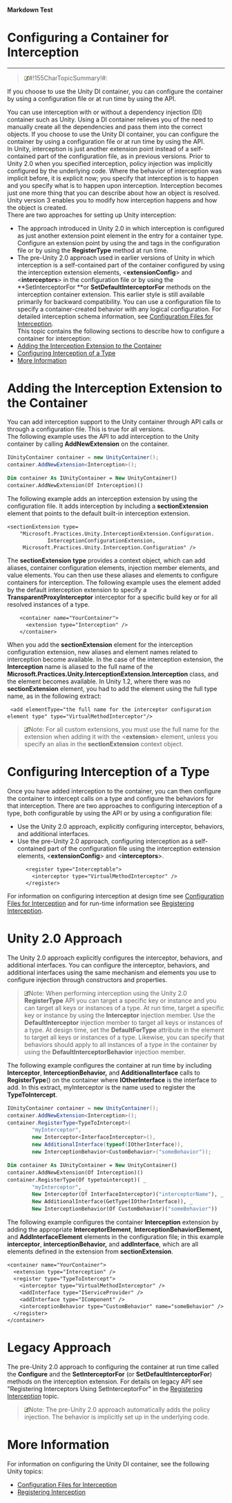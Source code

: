 ﻿---
Source File Name: 75-Interception.docx
AssetID: 6a974ef0-4f5e-407f-b196-b126a08f9205
Title: Configuring a Container for Interception
Order In ToC: 2\3
Output Filename: 2\3_Configuring a Container for Interception.markdown
---

#### Markdown Test ####
# Configuring a Container for Interception #
----------


> ![](../images/note.gif)#!155CharTopicSummary!#:
> 
If you choose to use the Unity DI container, you can configure the container by using a configuration file or at run time by using the API.

You can use interception with or without a dependency injection (DI) container such as Unity. Using a DI container relieves you of the need to manually create all the dependencies and pass them into the correct objects. If you choose to use the Unity DI container, you can configure the container by using a configuration file or at run time by using the API.   
In Unity, interception is just another extension point instead of a self-contained part of the configuration file, as in previous versions. Prior to Unity 2.0 when you specified interception, policy injection was implicitly configured by the underlying code. Where the behavior of interception was implicit before, it is explicit now; you specify that interception is to happen and you specify what is to happen upon interception. Interception becomes just one more thing that you can describe about how an object is resolved. Unity version 3 enables you to modify how interception happens and how the object is created.  
There are two approaches for setting up Unity interception:  
+ The approach introduced in Unity 2.0 in which interception is configured as just another extension point element in the entry for a container type. Configure an extension point by using the **<sectionExtension>** and **<extension>** tags in the configuration file or by using the **RegisterType** method at run time. 
+ The pre-Unity 2.0 approach used in earlier versions of Unity in which interception is a self-contained part of the container configured by using the interception extension elements, <**extensionConfig**> and <**interceptors**> in the configuration file or by using the **SetInterceptorFor **or **SetDefaultInterceptorFor** methods on the interception container extension. This earlier style is still available primarily for backward compatibility.
You can use a configuration file to specify a container-created behavior with any logical configuration. For detailed interception schema information, see [Configuration Files for Interception](test-markdown_af2f3726-4a3e-4e31-8f97-ebca0db3d907.html).  
This topic contains the following sections to describe how to configure a container for interception:  
+ <a href="#interception_config_ext" xmlns:dt="uuid:C2F41010-65B3-11d1-A29F-00AA00C14882" xmlns:xlink="http://www.w3.org/1999/xlink" xmlns:MSHelp="http://msdn.microsoft.com/mshelp">Adding the Interception Extension to the Container</a>
+ <a href="#interception_config_type" xmlns:dt="uuid:C2F41010-65B3-11d1-A29F-00AA00C14882" xmlns:xlink="http://www.w3.org/1999/xlink" xmlns:MSHelp="http://msdn.microsoft.com/mshelp">Configuring Interception of a Type</a>
+ <a href="#interception_config_moreinfo" xmlns:dt="uuid:C2F41010-65B3-11d1-A29F-00AA00C14882" xmlns:xlink="http://www.w3.org/1999/xlink" xmlns:MSHelp="http://msdn.microsoft.com/mshelp">More Information</a>

# Adding the Interception Extension to the Container #
<a name="interception_config_ext" href="#" xmlns:xlink="http://www.w3.org/1999/xlink"><span /></a>You can add interception support to the Unity container through API calls or through a configuration file. This is true for all versions.   
The following example uses the API to add interception to the Unity container by calling **AddNewExtension<Interception>** on the container.  

```csharp
IUnityContainer container = new UnityContainer();
container.AddNewExtension<Interception>();
```


```vb
Dim container As IUnityContainer = New UnityContainer()
container.AddNewExtension(Of Interception)()
```

The following example adds an interception extension by using the configuration file. It adds interception by including a **sectionExtension** element that points to the default built-in interception extension.  

```other
<sectionExtension type=
    "Microsoft.Practices.Unity.InterceptionExtension.Configuration.
             InterceptionConfigurationExtension,
     Microsoft.Practices.Unity.Interception.Configuration" />
```

The **sectionExtension** **type** provides a context object, which can add aliases, container configuration elements, injection member elements, and value elements. You can then use these aliases and elements to configure containers for interception. The following example uses the element added by the default interception extension to specify a **TransparentProxyInterceptor** interceptor for a specific build key or for all resolved instances of a type.  

```other
    <container name="YourContainer">
      <extension type="Interception" />
    </container>
```

When you add the **sectionExtension** element for the interception configuration extension, new aliases and element names related to interception become available. In the case of the interception extension, the **Interception** name is aliased to the full name of the **Microsoft.Practices.Unity.InterceptionExtension.Interception** class, and the **<interceptor>** element becomes available. In Unity 1.2, where there was no **sectionExtension** element, you had to add the element using the full type name, as in the following extract:  

```other
 <add elementType="the full name for the interceptor configuration element type" type="VirtualMethodInterceptor"/>
```


> ![](../images/note.gif)Note:
> For all custom extensions, you must use the full name for the extension when adding it with the <**extension**> element, unless you specify an alias in the **sectionExtension** context object.


# Configuring Interception of a Type #
<a name="interception_config_type" href="#" xmlns:xlink="http://www.w3.org/1999/xlink"><span /></a>Once you have added interception to the container, you can then configure the container to intercept calls on a type and configure the behaviors for that interception. There are two approaches to configuring interception of a type, both configurable by using the API or by using a configuration file:  
+ Use the Unity 2.0 approach, explicitly configuring interceptor, behaviors, and additional interfaces. 
+ Use the pre-Unity 2.0 approach, configuring interception as a self-contained part of the configuration file using the interception extension elements, <**extensionConfig**> and <**interceptors**>.

```other
      <register type="Interceptable">
        <interceptor type="VirtualMethodInterceptor" />
      </register>    
```

For information on configuring interception at design time see [Configuration Files for Interception](test-markdown_af2f3726-4a3e-4e31-8f97-ebca0db3d907.html) and for run-time information see [Registering Interception](test-markdown_53570dcb-4520-4e42-b64d-84c9222841c0.html).  


# Unity 2.0 Approach #
The Unity 2.0 approach explicitly configures the interceptor, behaviors, and additional interfaces. You can configure the interceptor, behaviors, and additional interfaces using the same mechanism and elements you use to configure injection through constructors and properties.  

> ![](../images/note.gif)Note:
> When performing interception using the Unity 2.0 **RegisterType** API you can target a specific key or instance and you can target all keys or instances of a type. 
At run time, target a specific key or instance by using the **Interceptor** injection member. Use the **DefaultInterceptor** injection member to target all keys or instances of a type.
At design time, set the **DefaultForType** attribute in the **<interceptor>** element to target all keys or instances of a type. 
Likewise, you can specify that behaviors should apply to all instances of a type in the container by using the **DefaultInterceptorBehavior** injection member. 

<a name="_Registering_Interceptors_Using" href="#" xmlns:xlink="http://www.w3.org/1999/xlink"><span /></a>The following example configures the container at run time by including **Interceptor**, **InterceptionBehavior,** and **AdditionalInterface** calls to **RegisterType**() on the container where **IOtherInterface** is the interface to add. In this extract, myInterceptor is the name used to register the **TypeToIntercept**.   

```csharp
IUnityContainer container = new UnityContainer();
container.AddNewExtension<Interception>();
container.RegisterType<TypeToIntercept>(
        "myInterceptor",
        new Interceptor<InterfaceInterceptor>(),
        new AdditionalInterface(typeof(IOtherInterface)),
        new InterceptionBehavior<CustomBehavior>("someBehavior"));
```


```vb
Dim container As IUnityContainer = New UnityContainer()
container.AddNewExtension(Of Interception)()
container.RegisterType(Of typetointercept)( _
        "myInterceptor", _
        New Interceptor(Of InterfaceInterceptor)("interceptorName"), _
        New AdditionalInterface(GetType(IOtherInterface)), _
        New InterceptionBehavior(Of CustomBehavior)("someBehavior"))
```

The following example configures the container **Interception** extension by adding the appropriate **InterceptorElement**, **InterceptionBehaviorElement,** and **AddInterfaceElement** elements in the configuration file; in this example **interceptor**, **interceptionBehavior,** and **addInterface**, which are all elements defined in the extension from **sectionExtension**.   

```other
<container name="YourContainer">
  <extension type="Interception" />
  <register type="TypeToIntercept">
    <interceptor type="VirtualMethodInterceptor" />
    <addInterface type="IServiceProvider" />
    <addInterface type="IComponent" />
    <interceptionBehavior type="CustomBehavior" name="someBehavior" />
  </register>
</container>
```



# Legacy Approach #
The pre-Unity 2.0 approach to configuring the container at run time called the **Configure** and the **SetInterceptorFor** (or **SetDefaultInterceptorFor**) methods on the interception extension. For details on legacy API see "Registering Interceptors Using SetInterceptorFor" in the [Registering Interception](test-markdown_53570dcb-4520-4e42-b64d-84c9222841c0.html) topic.  

> ![](../images/note.gif)Note:
> The pre-Unity 2.0 approach automatically adds the policy injection. The behavior is implicitly set up in the underlying code. 


# More Information #
<a name="interception_config_moreinfo" href="#" xmlns:xlink="http://www.w3.org/1999/xlink"><span /></a>For information on configuring the Unity DI container, see the following Unity topics:  
+ [Configuration Files for Interception](test-markdown_af2f3726-4a3e-4e31-8f97-ebca0db3d907.html)
+ [Registering Interception](test-markdown_53570dcb-4520-4e42-b64d-84c9222841c0.html)


